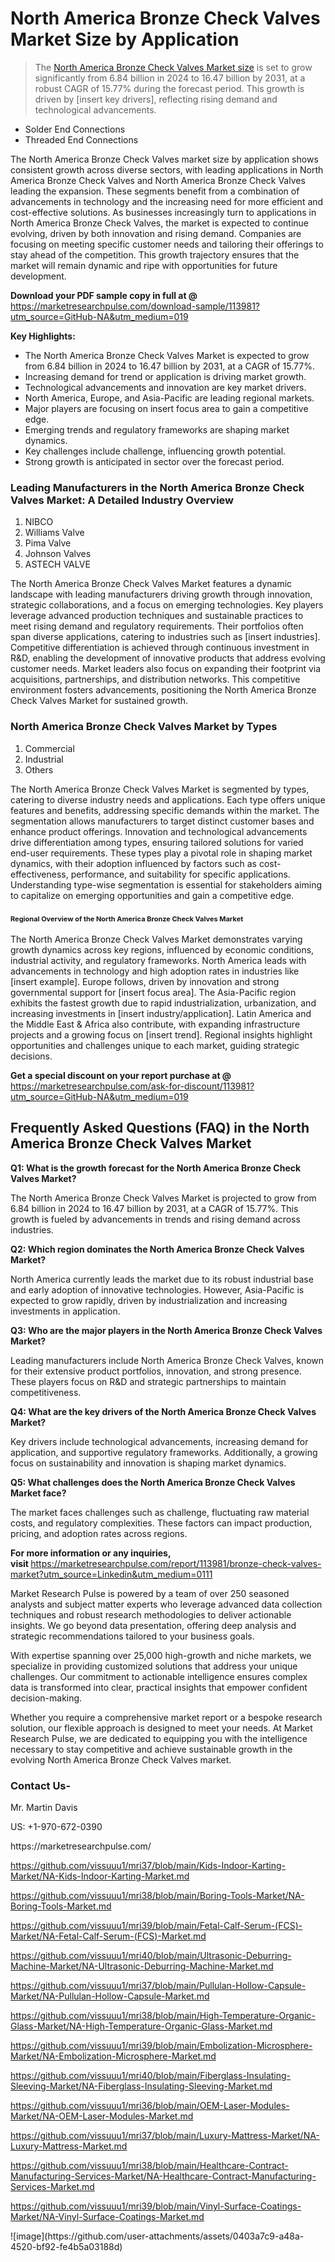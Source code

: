<h1>North America Bronze Check Valves Market&nbsp;Size by Application</h1><blockquote><p>The <a href="https://marketresearchpulse.com/download-sample/113981?utm_source=GitHub-NA&amp;utm_medium=019">North America Bronze Check Valves Market size</a> is set to grow significantly from 6.84 billion in 2024 to 16.47 billion by 2031, at a robust CAGR of 15.77% during the forecast period. This growth is driven by [insert key drivers], reflecting rising demand and technological advancements.</p></blockquote><ul><li>Solder End Connections<li> Threaded End Connections</li></ul><p>The North America Bronze Check Valves market size by application shows consistent growth across diverse sectors, with leading applications in North America Bronze Check Valves and North America Bronze Check Valves leading the expansion. These segments benefit from a combination of advancements in technology and the increasing need for more efficient and cost-effective solutions. As businesses increasingly turn to applications in North America Bronze Check Valves, the market is expected to continue evolving, driven by both innovation and rising demand. Companies are focusing on meeting specific customer needs and tailoring their offerings to stay ahead of the competition. This growth trajectory ensures that the market will remain dynamic and ripe with opportunities for future development.</p><p><strong>Download your PDF sample copy in full at @ </strong><a href="https://marketresearchpulse.com/download-sample/113981?utm_source=GitHub-NA&amp;utm_medium=019">https://marketresearchpulse.com/download-sample/113981?utm_source=GitHub-NA&amp;utm_medium=019</a></p><p><strong>Key Highlights: </strong></p><ul><li>The North America Bronze Check Valves Market is expected to grow from 6.84 billion in 2024 to 16.47 billion by 2031, at a CAGR of 15.77%.</li><li>Increasing demand for trend or application is driving market growth.</li><li>Technological advancements and innovation are key market drivers.</li><li>North America, Europe, and Asia-Pacific are leading regional markets.</li><li>Major players are focusing on insert focus area to gain a competitive edge.</li><li>Emerging trends and regulatory frameworks are shaping market dynamics.</li><li>Key challenges include challenge, influencing growth potential.</li><li>Strong growth is anticipated in sector over the forecast period.</li></ul><h3>Leading Manufacturers in the North America Bronze Check Valves Market: A Detailed Industry Overview</h3><ol><li>NIBCO</li><li>Williams Valve</li><li>Pima Valve</li><li>Johnson Valves</li><li>ASTECH VALVE</li></ol><div class="flex max-w-full flex-col flex-grow"><div class="min-h-8 text-message flex w-full flex-col items-end gap-2 whitespace-normal break-words [.text-message+&amp;]:mt-5" dir="auto" data-message-author-role="assistant" data-message-id="fd8432e4-4910-450d-b182-61b7bfb0a01f" data-message-model-slug="gpt-4o"><div class="flex w-full flex-col gap-1 empty:hidden first:pt-[3px]"><div class="markdown prose w-full break-words dark:prose-invert light"><p>The North America Bronze Check Valves Market features a dynamic landscape with leading manufacturers driving growth through innovation, strategic collaborations, and a focus on emerging technologies. Key players leverage advanced production techniques and sustainable practices to meet rising demand and regulatory requirements. Their portfolios often span diverse applications, catering to industries such as [insert industries]. Competitive differentiation is achieved through continuous investment in R&amp;D, enabling the development of innovative products that address evolving customer needs. Market leaders also focus on expanding their footprint via acquisitions, partnerships, and distribution networks. This competitive environment fosters advancements, positioning the North America Bronze Check Valves Market for sustained growth.</p></div></div></div></div><h3>North America Bronze Check Valves Market by Types</h3><ol><li>Commercial<li> Industrial<li> Others</li></ol><div class="flex max-w-full flex-col flex-grow"><div class="min-h-8 text-message flex w-full flex-col items-end gap-2 whitespace-normal break-words [.text-message+&amp;]:mt-5" dir="auto" data-message-author-role="assistant" data-message-id="084470be-0bb7-4664-bddf-5156b4f41249" data-message-model-slug="gpt-4o-mini"><div class="flex w-full flex-col gap-1 empty:hidden first:pt-[3px]"><div class="markdown prose w-full break-words dark:prose-invert light"><p>The North America Bronze Check Valves Market is segmented by types, catering to diverse industry needs and applications. Each type offers unique features and benefits, addressing specific demands within the market. The segmentation allows manufacturers to target distinct customer bases and enhance product offerings. Innovation and technological advancements drive differentiation among types, ensuring tailored solutions for varied end-user requirements. These types play a pivotal role in shaping market dynamics, with their adoption influenced by factors such as cost-effectiveness, performance, and suitability for specific applications. Understanding type-wise segmentation is essential for stakeholders aiming to capitalize on emerging opportunities and gain a competitive edge.</p></div></div></div></div><h3><span style="font-size: 11px;">Regional Overview of the North America Bronze Check Valves Market</span></h3><div class="flex max-w-full flex-col flex-grow"><div class="min-h-8 text-message flex w-full flex-col items-end gap-2 whitespace-normal break-words [.text-message+&amp;]:mt-5" dir="auto" data-message-author-role="assistant" data-message-id="e9038762-ce64-4e30-91c9-9bd413514231" data-message-model-slug="gpt-4o-mini"><div class="flex w-full flex-col gap-1 empty:hidden first:pt-[3px]"><div class="markdown prose w-full break-words dark:prose-invert light"><p>The North America Bronze Check Valves Market demonstrates varying growth dynamics across key regions, influenced by economic conditions, industrial activity, and regulatory frameworks. North America leads with advancements in technology and high adoption rates in industries like [insert example]. Europe follows, driven by innovation and strong governmental support for [insert focus area]. The Asia-Pacific region exhibits the fastest growth due to rapid industrialization, urbanization, and increasing investments in [insert industry/application]. Latin America and the Middle East &amp; Africa also contribute, with expanding infrastructure projects and a growing focus on [insert trend]. Regional insights highlight opportunities and challenges unique to each market, guiding strategic decisions.</p></div></div></div></div><p><strong>Get a special discount on your report purchase at @ </strong><a href="https://marketresearchpulse.com/ask-for-discount/113981?utm_source=GitHub-NA&amp;utm_medium=019">https://marketresearchpulse.com/ask-for-discount/113981?utm_source=GitHub-NA&amp;utm_medium=019</a></p><h2>Frequently Asked Questions (FAQ) in the North America Bronze Check Valves Market</h2><p><strong>Q1: What is the growth forecast for the North America Bronze Check Valves Market?</strong></p><p>The North America Bronze Check Valves Market is projected to grow from 6.84 billion in 2024 to 16.47 billion by 2031, at a CAGR of 15.77%. This growth is fueled by advancements in trends and rising demand across industries.</p><p><strong>Q2: Which region dominates the North America Bronze Check Valves Market?</strong></p><p>North America currently leads the market due to its robust industrial base and early adoption of innovative technologies. However, Asia-Pacific is expected to grow rapidly, driven by industrialization and increasing investments in application.</p><p><strong>Q3: Who are the major players in the North America Bronze Check Valves Market?</strong></p><p>Leading manufacturers include North America Bronze Check Valves, known for their extensive product portfolios, innovation, and strong presence. These players focus on R&amp;D and strategic partnerships to maintain competitiveness.</p><p><strong>Q4: What are the key drivers of the North America Bronze Check Valves Market?</strong></p><p>Key drivers include technological advancements, increasing demand for application, and supportive regulatory frameworks. Additionally, a growing focus on sustainability and innovation is shaping market dynamics.</p><p><strong>Q5: What challenges does the North America Bronze Check Valves Market face?</strong></p><p>The market faces challenges such as challenge, fluctuating raw material costs, and regulatory complexities. These factors can impact production, pricing, and adoption rates across regions.</p><p><strong>For more information or any inquiries, visit&nbsp;</strong><a href="https://marketresearchpulse.com/report/113981/bronze-check-valves-market?utm_source=Linkedin&utm_medium=0111">https://marketresearchpulse.com/report/113981/bronze-check-valves-market?utm_source=Linkedin&utm_medium=0111</a></p><p>Market Research Pulse is powered by a team of over 250 seasoned analysts and subject matter experts who leverage advanced data collection techniques and robust research methodologies to deliver actionable insights. We go beyond data presentation, offering deep analysis and strategic recommendations tailored to your business goals.</p><p>With expertise spanning over 25,000 high-growth and niche markets, we specialize in providing customized solutions that address your unique challenges. Our commitment to actionable intelligence ensures complex data is transformed into clear, practical insights that empower confident decision-making.</p><p>Whether you require a comprehensive market report or a bespoke research solution, our flexible approach is designed to meet your needs. At Market Research Pulse, we are dedicated to equipping you with the intelligence necessary to stay competitive and achieve sustainable growth in the evolving North America Bronze Check Valves market.</p><h3><strong>Contact Us-</strong></h3><p>Mr. Martin Davis</p><p>US: +1-970-672-0390</p><p>https://marketresearchpulse.com/</p><p><a href="https://github.com/vissuuu1/mri37/blob/main/Kids-Indoor-Karting-Market/NA-Kids-Indoor-Karting-Market.md">https://github.com/vissuuu1/mri37/blob/main/Kids-Indoor-Karting-Market/NA-Kids-Indoor-Karting-Market.md</a></p><p><a href="https://github.com/vissuuu1/mri38/blob/main/Boring-Tools-Market/NA-Boring-Tools-Market.md">https://github.com/vissuuu1/mri38/blob/main/Boring-Tools-Market/NA-Boring-Tools-Market.md</a></p><p><a href="https://github.com/vissuuu1/mri39/blob/main/Fetal-Calf-Serum-(FCS)-Market/NA-Fetal-Calf-Serum-(FCS)-Market.md">https://github.com/vissuuu1/mri39/blob/main/Fetal-Calf-Serum-(FCS)-Market/NA-Fetal-Calf-Serum-(FCS)-Market.md</a></p><p><a href="https://github.com/vissuuu1/mri40/blob/main/Ultrasonic-Deburring-Machine-Market/NA-Ultrasonic-Deburring-Machine-Market.md">https://github.com/vissuuu1/mri40/blob/main/Ultrasonic-Deburring-Machine-Market/NA-Ultrasonic-Deburring-Machine-Market.md</a></p><p><a href="https://github.com/vissuuu1/mri37/blob/main/Pullulan-Hollow-Capsule-Market/NA-Pullulan-Hollow-Capsule-Market.md">https://github.com/vissuuu1/mri37/blob/main/Pullulan-Hollow-Capsule-Market/NA-Pullulan-Hollow-Capsule-Market.md</a></p><p><a href="https://github.com/vissuuu1/mri38/blob/main/High-Temperature-Organic-Glass-Market/NA-High-Temperature-Organic-Glass-Market.md">https://github.com/vissuuu1/mri38/blob/main/High-Temperature-Organic-Glass-Market/NA-High-Temperature-Organic-Glass-Market.md</a></p><p><a href="https://github.com/vissuuu1/mri39/blob/main/Embolization-Microsphere-Market/NA-Embolization-Microsphere-Market.md">https://github.com/vissuuu1/mri39/blob/main/Embolization-Microsphere-Market/NA-Embolization-Microsphere-Market.md</a></p><p><a href="https://github.com/vissuuu1/mri40/blob/main/Fiberglass-Insulating-Sleeving-Market/NA-Fiberglass-Insulating-Sleeving-Market.md">https://github.com/vissuuu1/mri40/blob/main/Fiberglass-Insulating-Sleeving-Market/NA-Fiberglass-Insulating-Sleeving-Market.md</a></p><p><a href="https://github.com/vissuuu1/mri36/blob/main/OEM-Laser-Modules-Market/NA-OEM-Laser-Modules-Market.md">https://github.com/vissuuu1/mri36/blob/main/OEM-Laser-Modules-Market/NA-OEM-Laser-Modules-Market.md</a></p><p><a href="https://github.com/vissuuu1/mri37/blob/main/Luxury-Mattress-Market/NA-Luxury-Mattress-Market.md">https://github.com/vissuuu1/mri37/blob/main/Luxury-Mattress-Market/NA-Luxury-Mattress-Market.md</a></p><p><a href="https://github.com/vissuuu1/mri38/blob/main/Healthcare-Contract-Manufacturing-Services-Market/NA-Healthcare-Contract-Manufacturing-Services-Market.md">https://github.com/vissuuu1/mri38/blob/main/Healthcare-Contract-Manufacturing-Services-Market/NA-Healthcare-Contract-Manufacturing-Services-Market.md</a></p><p><a href="https://github.com/vissuuu1/mri39/blob/main/Vinyl-Surface-Coatings-Market/NA-Vinyl-Surface-Coatings-Market.md">https://github.com/vissuuu1/mri39/blob/main/Vinyl-Surface-Coatings-Market/NA-Vinyl-Surface-Coatings-Market.md</a></p>
![image](https://github.com/user-attachments/assets/0403a7c9-a48a-4520-bf92-fe4b5a03188d)
